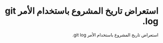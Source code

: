 # <div dir="rtl">استعراض تاريخ المشروع باستخدام الأمر git log.</div>

  <div  dir="rtl">
 استعراض تاريخ المشروع باستخدام الأمر git log.
</div>
 <div  dir="rtl">
